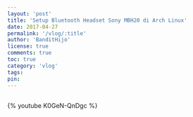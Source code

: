 ```yaml
---
layout: 'post'
title: 'Setup Bluetooth Headset Sony MBH20 di Arch Linux'
date: 2017-04-27
permalink: '/vlog/:title'
author: 'BanditHijo'
license: true
comments: true
toc: true
category: 'vlog'
tags:
pin:
---
```


<div style="margin-top:30px;"></div>

{% youtube K0GeN-QnDgc %}
